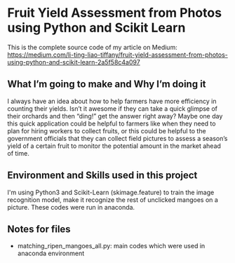 # Fruit Yield Assessment from Photos using Python and Scikit Learn
This is the complete source code of my article on Medium: <br>
https://medium.com/li-ting-liao-tiffany/fruit-yield-assessment-from-photos-using-python-and-scikit-learn-2a5f58c4a097

## What I’m going to make and Why I’m doing it
I always have an idea about how to help farmers have more efficiency in counting their yields. Isn’t it awesome if they can take a quick glimpse of their orchards and then “ding!” get the answer right away? Maybe one day this quick application could be helpful to farmers like when they need to plan for hiring workers to collect fruits, or this could be helpful to the government officials that they can collect field pictures to assess a season’s yield of a certain fruit to monitor the potential amount in the market ahead of time.

## Environment and Skills used in this project
I'm using Python3 and Scikit-Learn (skimage.feature) to train the image recognition model, make it recognize the rest of unclicked mangoes on a picture. These codes were run in anaconda.

## Notes for files
* matching_ripen_mangoes_all.py: main codes which were used in anaconda environment
